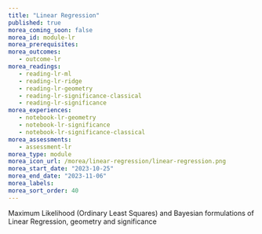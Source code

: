 ```yaml
---
title: "Linear Regression"
published: true
morea_coming_soon: false
morea_id: module-lr
morea_prerequisites:
morea_outcomes:
   - outcome-lr
morea_readings:
   - reading-lr-ml
   - reading-lr-ridge
   - reading-lr-geometry
   - reading-lr-significance-classical
   - reading-lr-significance
morea_experiences:
   - notebook-lr-geometry
   - notebook-lr-significance
   - notebook-lr-significance-classical
morea_assessments:
   - assessment-lr
morea_type: module
morea_icon_url: /morea/linear-regression/linear-regression.png
morea_start_date: "2023-10-25"
morea_end_date: "2023-11-06"
morea_labels:
morea_sort_order: 40
---
```

Maximum Likelihood (Ordinary Least Squares) and Bayesian formulations of Linear
Regression, geometry and significance

